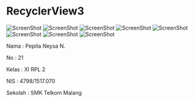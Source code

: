 # RecyclerView3

![ScreenShot](https://github.com/pepitan/RecyclerView3/blob/master/Screenshot_2017-01-04-23-14-08.png)
![ScreenShot](https://github.com/pepitan/RecyclerView3/blob/master/Screenshot_2017-01-04-23-24-19.png)
![ScreenShot](https://github.com/pepitan/RecyclerView3/blob/master/Screenshot_2017-01-04-23-08-55.png)
![ScreenShot](https://github.com/pepitan/RecyclerView3/blob/master/Screenshot_2017-01-04-23-08-30.png)
![ScreenShot](https://github.com/pepitan/RecyclerView3/blob/master/Screenshot_2017-01-04-22-55-40.png)
![ScreenShot](https://github.com/pepitan/RecyclerView3/blob/master/Screenshot_2017-01-04-22-53-59.png)
![ScreenShot](https://github.com/pepitan/RecyclerView3/blob/master/Screenshot_2017-01-04-22-31-51.png)
![ScreenShot](https://github.com/pepitan/RecyclerView3/blob/master/Screenshot_2016-11-18-15-35-37.png)

Nama : Pepita Neysa N.

No : 21

Kelas : XI RPL 2

NIS : 4798/1517.070

Sekolah : SMK Telkom Malang
